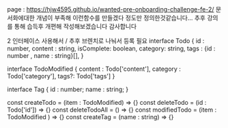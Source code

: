 page : https://hjw4595.github.io/wanted-pre-onboarding-challenge-fe-2/
문서화에대한 개념이 부족해 이런함수를 만들겠다 정도만 정의한것같습니다...
추후 강의를 통해 습득후 개편해 작성해보겠습니다 감사합니다



2  인터페이스 사용해서 / 추후 브렌치로 나눠서 등록 필요
interface Todo {
  id : number,
  content : string,
  isComplete: boolean,
  category: string,
  tags : {id : number , name : string}[],
}

interface TodoModified {
    content : Todo['content'],
    category : Todo['category'],
    tags?: Todo['tags']
}

interface Tag {
    id : number;
    name : string;
}

const createTodo = (item : TodoModified) => {}
const deleteTodo = (id : Todo['id']) => {}
const deleteTodoAll = () => {}
const modifiedTodo = (item : TodoModified ) => {}
const createTag = (name : string) => {}
